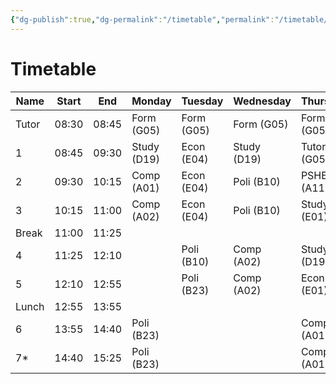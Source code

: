 ```yaml
---
{"dg-publish":true,"dg-permalink":"/timetable","permalink":"/timetable/","dgHomeLink":true,"dgPassFrontmatter":false}
---
```



# Timetable
| Name  | Start | End   | Monday      | Tuesday    | Wednesday   | Thursday    | Friday     |
| ----- | ----- | ----- | ----------- | ---------- | ----------- | ----------- | ---------- |
| Tutor | 08:30 | 08:45 | Form (G05)  | Form (G05) | Form (G05)  | Form (G05)  |            |
| 1     | 08:45 | 09:30 | Study (D19) | Econ (E04) | Study (D19) | Tutor (G05) |            |
| 2     | 09:30 | 10:15 | Comp (A01)  | Econ (E04) | Poli (B10)  | PSHE (A11)  |            |
| 3     | 10:15 | 11:00 | Comp (A02)  | Econ (E04) | Poli (B10)  | Study (E01) |            |
| Break | 11:00 | 11:25 |             |            |             |             |            |
| 4     | 11:25 | 12:10 |             | Poli (B10) | Comp (A02)  | Study (D19) | Econ (E01) |
| 5     | 12:10 | 12:55 |             | Poli (B23) | Comp (A02)  | Econ (E01)  | Econ (E01) |
| Lunch | 12:55 | 13:55 |             |            |             |             |            |
| 6     | 13:55 | 14:40 | Poli (B23)  |            |             | Comp (A01)  |            |
| 7*    | 14:40 | 15:25 | Poli (B23)  |            |             | Comp (A01)  |            |

 